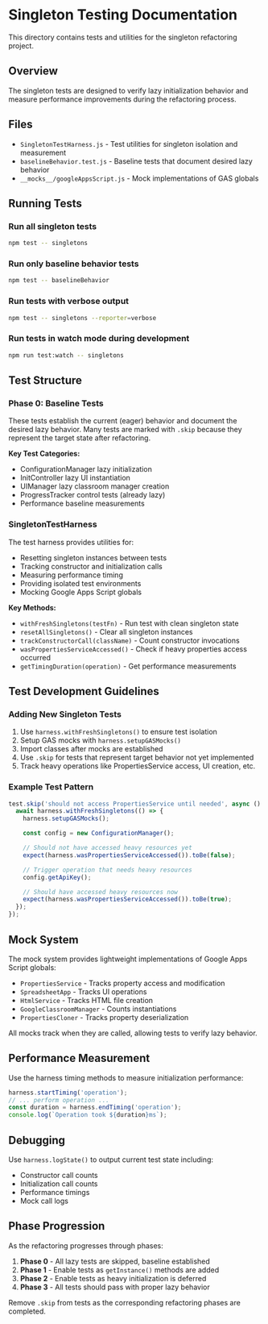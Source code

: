 # Singleton Testing Documentation

This directory contains tests and utilities for the singleton refactoring project.

## Overview

The singleton tests are designed to verify lazy initialization behavior and measure performance improvements during the refactoring process.

## Files

- `SingletonTestHarness.js` - Test utilities for singleton isolation and measurement
- `baselineBehavior.test.js` - Baseline tests that document desired lazy behavior
- `__mocks__/googleAppsScript.js` - Mock implementations of GAS globals

## Running Tests

### Run all singleton tests

```bash
npm test -- singletons
```

### Run only baseline behavior tests

```bash
npm test -- baselineBehavior
```

### Run tests with verbose output

```bash
npm test -- singletons --reporter=verbose
```

### Run tests in watch mode during development

```bash
npm run test:watch -- singletons
```

## Test Structure

### Phase 0: Baseline Tests

These tests establish the current (eager) behavior and document the desired lazy behavior. Many tests are marked with `.skip` because they represent the target state after refactoring.

**Key Test Categories:**

- ConfigurationManager lazy initialization
- InitController lazy UI instantiation
- UIManager lazy classroom manager creation
- ProgressTracker control tests (already lazy)
- Performance baseline measurements

### SingletonTestHarness

The test harness provides utilities for:

- Resetting singleton instances between tests
- Tracking constructor and initialization calls
- Measuring performance timing
- Providing isolated test environments
- Mocking Google Apps Script globals

**Key Methods:**

- `withFreshSingletons(testFn)` - Run test with clean singleton state
- `resetAllSingletons()` - Clear all singleton instances
- `trackConstructorCall(className)` - Count constructor invocations
- `wasPropertiesServiceAccessed()` - Check if heavy properties access occurred
- `getTimingDuration(operation)` - Get performance measurements

## Test Development Guidelines

### Adding New Singleton Tests

1. Use `harness.withFreshSingletons()` to ensure test isolation
2. Setup GAS mocks with `harness.setupGASMocks()`
3. Import classes after mocks are established
4. Use `.skip` for tests that represent target behavior not yet implemented
5. Track heavy operations like PropertiesService access, UI creation, etc.

### Example Test Pattern

```javascript
test.skip('should not access PropertiesService until needed', async () => {
  await harness.withFreshSingletons(() => {
    harness.setupGASMocks();

    const config = new ConfigurationManager();

    // Should not have accessed heavy resources yet
    expect(harness.wasPropertiesServiceAccessed()).toBe(false);

    // Trigger operation that needs heavy resources
    config.getApiKey();

    // Should have accessed heavy resources now
    expect(harness.wasPropertiesServiceAccessed()).toBe(true);
  });
});
```

## Mock System

The mock system provides lightweight implementations of Google Apps Script globals:

- `PropertiesService` - Tracks property access and modification
- `SpreadsheetApp` - Tracks UI operations
- `HtmlService` - Tracks HTML file creation
- `GoogleClassroomManager` - Counts instantiations
- `PropertiesCloner` - Tracks property deserialization

All mocks track when they are called, allowing tests to verify lazy behavior.

## Performance Measurement

Use the harness timing methods to measure initialization performance:

```javascript
harness.startTiming('operation');
// ... perform operation ...
const duration = harness.endTiming('operation');
console.log(`Operation took ${duration}ms`);
```

## Debugging

Use `harness.logState()` to output current test state including:

- Constructor call counts
- Initialization call counts
- Performance timings
- Mock call logs

## Phase Progression

As the refactoring progresses through phases:

1. **Phase 0** - All lazy tests are skipped, baseline established
2. **Phase 1** - Enable tests as `getInstance()` methods are added
3. **Phase 2** - Enable tests as heavy initialization is deferred
4. **Phase 3** - All tests should pass with proper lazy behavior

Remove `.skip` from tests as the corresponding refactoring phases are completed.
